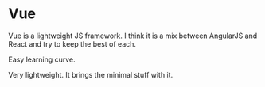 # Vue

Vue is a lightweight JS framework. I think it is a mix between AngularJS and React and try to keep the best of each.

Easy learning curve. 

Very lightweight. It brings the minimal stuff with it.

